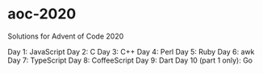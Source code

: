 # aoc-2020

Solutions for Advent of Code 2020

Day 1: JavaScript
Day 2: C
Day 3: C++
Day 4: Perl
Day 5: Ruby
Day 6: awk
Day 7: TypeScript
Day 8: CoffeeScript
Day 9: Dart
Day 10 (part 1 only): Go
